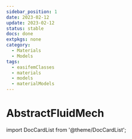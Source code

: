 ```yaml
---
sidebar_position: 1
date: 2023-02-12
update: 2023-02-12
status: stable
docs: done
extpkgs: none
category:
  - Materials
  - Models
tags:
  - easifemClasses
  - materials
  - models
  - materialModels
---
```


# AbstractFluidMech

import DocCardList from '@theme/DocCardList';

<DocCardList />
